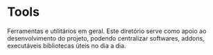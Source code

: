 # Tools

Ferramentas e utilitários em geral. Este diretório serve como apoio ao desenvolvimento do projeto, podendo centralizar softwares, addons, executáveis bibliotecas úteis no dia a dia.
